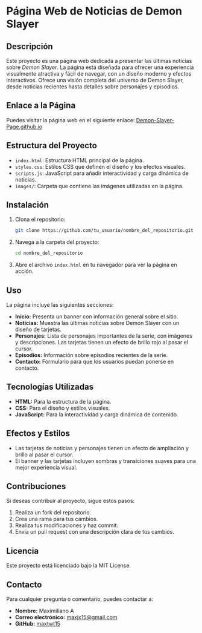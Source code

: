 # Página Web de Noticias de Demon Slayer

## Descripción

Este proyecto es una página web dedicada a presentar las últimas noticias sobre *Demon Slayer*. La página está diseñada para ofrecer una experiencia visualmente atractiva y fácil de navegar, con un diseño moderno y efectos interactivos. Ofrece una visión completa del universo de Demon Slayer, desde noticias recientes hasta detalles sobre personajes y episodios.

## Enlace a la Página

Puedes visitar la página web en el siguiente enlace: [Demon-Slayer-Page.github.io]([https://Demon-Slayer-Page.github.io](https://maxtwt15.github.io/Demon-Slayer-Page.github.io/))

## Estructura del Proyecto

- `index.html`: Estructura HTML principal de la página.
- `styles.css`: Estilos CSS que definen el diseño y los efectos visuales.
- `scripts.js`: JavaScript para añadir interactividad y carga dinámica de noticias.
- `images/`: Carpeta que contiene las imágenes utilizadas en la página.

## Instalación

1. Clona el repositorio:

   ```bash
   git clone https://github.com/tu_usuario/nombre_del_repositorio.git
   ```

2. Navega a la carpeta del proyecto:

   ```bash
   cd nombre_del_repositorio
   ```

3. Abre el archivo `index.html` en tu navegador para ver la página en acción.

## Uso

La página incluye las siguientes secciones:

- **Inicio:** Presenta un banner con información general sobre el sitio.
- **Noticias:** Muestra las últimas noticias sobre Demon Slayer con un diseño de tarjetas.
- **Personajes:** Lista de personajes importantes de la serie, con imágenes y descripciones. Las tarjetas tienen un efecto de brillo rojo al pasar el cursor.
- **Episodios:** Información sobre episodios recientes de la serie.
- **Contacto:** Formulario para que los usuarios puedan ponerse en contacto.

## Tecnologías Utilizadas

- **HTML:** Para la estructura de la página.
- **CSS:** Para el diseño y estilos visuales.
- **JavaScript:** Para la interactividad y carga dinámica de contenido.

## Efectos y Estilos

- Las tarjetas de noticias y personajes tienen un efecto de ampliación y brillo al pasar el cursor.
- El banner y las tarjetas incluyen sombras y transiciones suaves para una mejor experiencia visual.

## Contribuciones

Si deseas contribuir al proyecto, sigue estos pasos:

1. Realiza un fork del repositorio.
2. Crea una rama para tus cambios.
3. Realiza tus modificaciones y haz commit.
4. Envía un pull request con una descripción clara de tus cambios.

## Licencia

Este proyecto está licenciado bajo la MIT License.

## Contacto

Para cualquier pregunta o comentario, puedes contactar a:

- **Nombre:** Maximiliano A
- **Correo electrónico:** [maxjx15@gmail.com](mailto:maxjx15@gmail.com)
- **GitHub:** [maxtwt15](https://github.com/maxtwt15)








